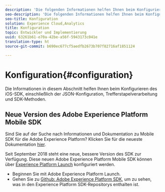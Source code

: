 ```yaml
---
description: 'Die folgenden Informationen helfen Ihnen beim Konfigurieren des iOS-SDK, einschließlich der JSON-Konfiguration, Trefferstapelverarbeitung und SDK-Methoden '
seo-description: 'Die folgenden Informationen helfen Ihnen beim Konfigurieren des iOS-SDK, einschließlich der JSON-Konfiguration, Trefferstapelverarbeitung und SDK-Methoden '
seo-title: Konfiguration
solution: Experience Cloud,Analytics
title: Konfiguration
topic: Entwickler und Implementierung
uuid: 63261b61-e70a-42be-a56f-5943173c041e
translation-type: ht
source-git-commit: b690ec677cf5aedfb2673b707f82716af1851124

---
```



# Konfiguration{#configuration}

Die Informationen in diesem Abschnitt helfen Ihnen beim Konfigurieren des iOS-SDK, einschließlich der JSON-Konfiguration, Trefferstapelverarbeitung und SDK-Methoden.

## Neue Version des Adobe Experience Platform Mobile SDK

Sind Sie auf der Suche nach Informationen und Dokumentation zu Mobile SDK für die Adobe Experience Platform? Klicken Sie für die neueste Dokumentation [hier](https://aep-sdks.gitbook.io/docs/).

Seit September 2018 steht eine neue, bessere Version des SDK zur Verfügung. Diese neuen Adobe Experience Platform Mobile SDK können über [Experience Platform Launch](https://www.adobe.com/de/experience-platform/launch.html) konfiguriert werden.

* Beginnen Sie mit Adobe Experience Platform Launch.
* Gehen Sie zu [Github: Adobe Experience Platform SDK](https://github.com/Adobe-Marketing-Cloud/acp-sdks), um zu sehen, was in den Experience Platform SDK-Repositorys enthalten ist.
